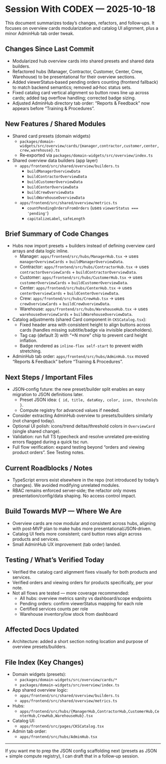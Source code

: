 # Session With CODEX — 2025-10-18

This document summarizes today’s changes, refactors, and follow‑ups. It focuses on overview cards modularization and catalog UI alignment, plus a minor AdminHub tab order tweak.

## Changes Since Last Commit
- Modularized hub overview cards into shared presets and shared data builders.
- Refactored hubs (Manager, Contractor, Customer, Center, Crew, Warehouse) to be presentational for their overview sections.
- Added viewerStatus‑based pending orders counting (frontend fallback) to match backend semantics; removed ad‑hoc status sets.
- Fixed catalog card vertical alignment so button rows line up across cards; added tag overflow handling; corrected badge sizing.
- Adjusted AdminHub directory tab order: “Reports & Feedback” now appears before “Training & Procedures”.

## New Features / Shared Modules
- Shared card presets (domain widgets)
  - `packages/domain-widgets/src/overview/cards/{manager,contractor,customer,center,crew,warehouse}.ts`
  - Re‑exported via `packages/domain-widgets/src/overview/index.ts`
- Shared overview data builders (app layer)
  - `apps/frontend/src/shared/overview/builders.ts`
    - `buildManagerOverviewData`
    - `buildContractorOverviewData`
    - `buildCustomerOverviewData`
    - `buildCenterOverviewData`
    - `buildCrewOverviewData`
    - `buildWarehouseOverviewData`
  - `apps/frontend/src/shared/overview/metrics.ts`
    - `countPendingOrdersFromOrders` (uses `viewerStatus === 'pending'`)
    - `capitalizeLabel`, `safeLength`

## Brief Summary of Code Changes
- Hubs now import presets + builders instead of defining overview card arrays and data logic inline.
  - Manager: `apps/frontend/src/hubs/ManagerHub.tsx` → uses `managerOverviewCards` + `buildManagerOverviewData`.
  - Contractor: `apps/frontend/src/hubs/ContractorHub.tsx` → uses `contractorOverviewCards` + `buildContractorOverviewData`.
  - Customer: `apps/frontend/src/hubs/CustomerHub.tsx` → uses `customerOverviewCards` + `buildCustomerOverviewData`.
  - Center: `apps/frontend/src/hubs/CenterHub.tsx` → uses `centerOverviewCards` + `buildCenterOverviewData`.
  - Crew: `apps/frontend/src/hubs/CrewHub.tsx` → uses `crewOverviewCards` + `buildCrewOverviewData`.
  - Warehouse: `apps/frontend/src/hubs/WarehouseHub.tsx` → uses `warehouseOverviewCards` + `buildWarehouseOverviewData`.
- Catalog adjustments (shared Card component in `CKSCatalog.tsx`):
  - Fixed header area with consistent height to align buttons across cards (handles missing subtitle/badge via invisible placeholders).
  - Tag cap (default 3) with “+N more” chip to prevent card height inflation.
  - Badge rendered as `inline-flex self-start` to prevent width stretching.
- AdminHub tab order: `apps/frontend/src/hubs/AdminHub.tsx` moved “Reports & Feedback” before “Training & Procedures”.

## Next Steps / Important Files
- JSON‑config future: the new preset/builder split enables an easy migration to JSON definitions later. 
  - Preset JSON idea: `{ id, title, dataKey, color, icon, thresholds }`.
  - Compute registry for advanced values if needed.
- Consider extracting AdminHub overview to presets/builders similarly (not changed today).
- Optional UI polish: icons/trend deltas/threshold colors in `OverviewCard` (single shared change).
- Validation: run full TS typecheck and resolve unrelated pre‑existing errors flagged during a quick tsc run.
- Full flow verification: expand testing beyond “orders and viewing product orders”. See Testing notes.

## Current Roadblocks / Notes
- TypeScript errors exist elsewhere in the repo (not introduced by today’s changes). We avoided modifying unrelated modules.
- RBAC remains enforced server‑side; the refactor only moves presentation/config/data shaping. No access control impact.

## Build Towards MVP — Where We Are
- Overview cards are now modular and consistent across hubs, aligning with post‑MVP plan to make hubs more presentational/JSON‑driven.
- Catalog UI feels more consistent; card button rows align across products and services.
- Small AdminHub UX improvement (tab order) landed.

## Testing / What’s Verified Today
- Verified the catalog card alignment fixes visually for both products and services.
- Verified orders and viewing orders for products specifically, per your note.
- Not all flows are tested — more coverage recommended:
  - All hubs: overview metrics sanity vs dashboard/scope endpoints
  - Pending orders: confirm viewerStatus mapping for each role
  - Certified services counts per role
  - Warehouse inventory/low stock from dashboard

## Affected Docs Updated
- Architecture: added a short section noting location and purpose of overview presets/builders.

## File Index (Key Changes)
- Domain widgets (presets):
  - `packages/domain-widgets/src/overview/cards/*`
  - `packages/domain-widgets/src/overview/index.ts`
- App shared overview logic:
  - `apps/frontend/src/shared/overview/builders.ts`
  - `apps/frontend/src/shared/overview/metrics.ts`
- Hubs:
  - `apps/frontend/src/hubs/{ManagerHub,ContractorHub,CustomerHub,CenterHub,CrewHub,WarehouseHub}.tsx`
- Catalog UI:
  - `apps/frontend/src/pages/CKSCatalog.tsx`
- Admin tab order:
  - `apps/frontend/src/hubs/AdminHub.tsx`

---

If you want me to prep the JSON config scaffolding next (presets as JSON + simple compute registry), I can draft that in a follow‑up session.
